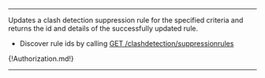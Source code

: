 ---

Updates a clash detection suppression rule for the specified criteria and returns the id and details of the successfully updated rule.

- Discover rule ids by calling [GET /clashdetection/suppressionrules](/api-groups/validation/apis/clash-detection/operations/get-clashdetection-suppression-rules/)

{!Authorization.md!}

---